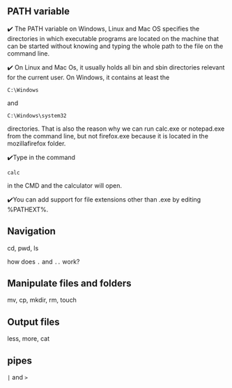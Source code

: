 ## PATH variable

:heavy_check_mark: The PATH variable on Windows, Linux and Mac OS specifies the directories in which executable programs are located on the machine that can be started without knowing and typing the whole path to the file on the command line.

:heavy_check_mark: On Linux and Mac Os, it usually holds all bin and sbin directories relevant for the current user. On Windows, it contains at least the <p><code>C:\Windows</code></p> and <p><code>C:\Windows\system32</p></code> directories. 
That is also the reason why we can run calc.exe or notepad.exe from the command line, but not firefox.exe because it is located in the mozillafirefox folder.

:heavy_check_mark:Type in the command <p><code>calc</p></code> in the CMD and the calculator will open.

:heavy_check_mark:You can add support for file extensions other than .exe by editing %PATHEXT%.



## Navigation
cd, pwd, ls

how does `.` and `..` work?

## Manipulate files and folders
mv, cp, mkdir, rm, touch

## Output files
less, more, cat

## pipes
`|` and `>`
